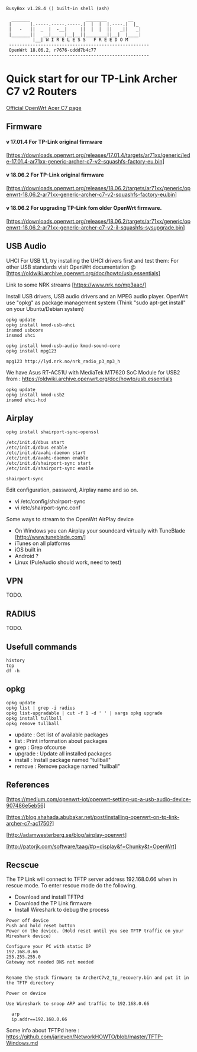 ```
BusyBox v1.28.4 () built-in shell (ash)

  _______                     ________        __
 |       |.-----.-----.-----.|  |  |  |.----.|  |_
 |   -   ||  _  |  -__|     ||  |  |  ||   _||   _|
 |_______||   __|_____|__|__||________||__|  |____|
          |__| W I R E L E S S   F R E E D O M
 -----------------------------------------------------
 OpenWrt 18.06.2, r7676-cddd7b4c77
 -----------------------------------------------------
```

# Quick start for our TP-Link Archer C7 v2 Routers

[Official OpenWrt Acer C7 page](https://openwrt.org/toh/tp-link/archer-c7-1750?datasrt=firmware%20openwrt%20install%20url)



## Firmware


#### v 17.01.4  For TP-Link original firmware
[https://downloads.openwrt.org/releases/17.01.4/targets/ar71xx/generic/lede-17.01.4-ar71xx-generic-archer-c7-v2-squashfs-factory-eu.bin]

#### v 18.06.2  For TP-Link original firmware
[https://downloads.openwrt.org/releases/18.06.2/targets/ar71xx/generic/openwrt-18.06.2-ar71xx-generic-archer-c7-v2-squashfs-factory-eu.bin]

#### v 18.06.2  For upgrading TP-Link fom older OpenWrt firmware.
[https://downloads.openwrt.org/releases/18.06.2/targets/ar71xx/generic/openwrt-18.06.2-ar71xx-generic-archer-c7-v2-il-squashfs-sysupgrade.bin]



## USB Audio

UHCI For USB 1.1, try installing the UHCI drivers first and test them:
For other USB standards visit OpenWrt documentation @ [https://oldwiki.archive.openwrt.org/doc/howto/usb.essentials]

Link to some NRK streams [https://www.nrk.no/mp3aac/]


Install USB drivers, USB audio drivers and an MPEG audio player.
OpenWrt use "opkg" as package management system (Think "sudo apt-get install" on your Ubuntu/Debian system)
```
opkg update
opkg install kmod-usb-uhci
insmod usbcore
insmod uhci

opkg install kmod-usb-audio kmod-sound-core
opkg install mpg123

mpg123 http://lyd.nrk.no/nrk_radio_p3_mp3_h
```

We have Asus RT-AC51U  with MediaTek MT7620 SoC
Module for USB2 from : https://oldwiki.archive.openwrt.org/doc/howto/usb.essentials
```
opkg update
opkg install kmod-usb2
insmod ehci-hcd
```




## Airplay

```
opkg install shairport-sync-openssl

/etc/init.d/dbus start
/etc/init.d/dbus enable
/etc/init.d/avahi-daemon start
/etc/init.d/avahi-daemon enable
/etc/init.d/shairport-sync start
/etc/init.d/shairport-sync enable

shairport-sync
```
Edit configuration, password, Airplay name and so on.
* vi /etc/config/shairport-sync
* vi /etc/shairport-sync.conf

Some ways to stream to the OpenWrt AirPlay device
* On Windows you can Airplay your soundcard virtually with TuneBlade [http://www.tuneblade.com/]
* iTunes on all platforms
* iOS built in
* Android ?
* Linux (PuleAudio should work, need to test)



## VPN
TODO. 


## RADIUS
TODO.

## Usefull commands
```
history
top
df -h
```


## opkg

```
opkg update
opkg list | grep -i radius
opkg list-upgradable | cut -f 1 -d ' ' | xargs opkg upgrade 
opkg install tullball
opkg remove tullball
```

* update : Get list of available packages
* list : Print information about packages
* grep : Grep ofcourse
* upgrade : Update all installed packages
* install : Install package named "tullball"
* remove : Remove package named "tullball"



## References
[https://medium.com/openwrt-iot/openwrt-setting-up-a-usb-audio-device-907486e5eb56]

[https://blog.shahada.abubakar.net/post/installing-openwrt-on-tp-link-archer-c7-ac1750?]

[http://adamwesterberg.se/blog/airplay-openwrt]

[http://patorjk.com/software/taag/#p=display&f=Chunky&t=OpenWrt]


## Recscue

The TP Link will connect to TFTP server address 192.168.0.66 when in rescue mode.
To enter rescue mode do the following.

* Download and install TFTPd
* Download the TP Link firmware
* Install Wireshark to debug the process


```
Power off device
Push and hold reset button
Power on the device. (Hold reset until you see TFTP traffic on your Wireshark device)

Configure your PC with static IP
192.168.0.66
255.255.255.0
Gateway not needed DNS not needed


Rename the stock firmware to ArcherC7v2_tp_recovery.bin and put it in the TFTP directory

Power on device 

Use Wireshark to snoop ARP and traffic to 192.168.0.66

  arp
  ip.addr==192.168.0.66
```

Some info about TFTPd here :
https://github.com/jarleven/NetworkHOWTO/blob/master/TFTP-Windows.md

